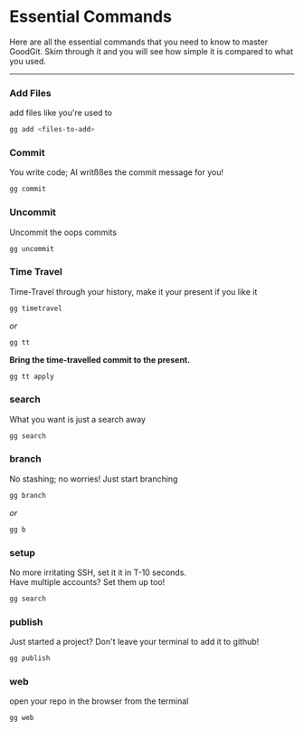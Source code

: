 # Essential Commands

Here are all the essential commands that you need to know to master GoodGit. Skim through it and you will see how simple it is compared to what you used.

---

### Add Files
add files like you're used to

```bash
gg add <files-to-add>
```

### Commit
You write code; AI writßßes the commit message for you!

```bash
gg commit
```

### Uncommit
Uncommit the oops commits

```bash
gg uncommit
```

### Time Travel
Time-Travel through your history, make it your present if you like it

```bash
gg timetravel
```
*or*
```bash
gg tt
```

**Bring the time-travelled commit to the present.**
```bash
gg tt apply
```

### search
What you want is just a search away

```bash
gg search
```

### branch
No stashing; no worries! Just start branching

```bash
gg branch
```
*or*
```bash
gg b
```

### setup
No more irritating SSH, set it it in T-10 seconds.   
Have multiple accounts? Set them up too!

```bash
gg search
```

### publish
Just started a project? Don't leave your terminal to add it to github!

```bash
gg publish
```

### web
open your repo in the browser from the terminal

```bash
gg web
```